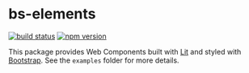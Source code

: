 # bs-elements

[![build status](https://img.shields.io/github/actions/workflow/status/bergos/bs-elements/test.yaml?branch=master)](https://github.com/bergos/bs-elements/actions/workflows/test.yaml)
[![npm version](https://img.shields.io/npm/v/bs-elements.svg)](https://www.npmjs.com/package/bs-elements)

This package provides Web Components built with [Lit](https://lit.dev/) and styled with [Bootstrap](https://getbootstrap.com/).
See the `examples` folder for more details.
